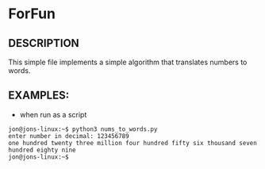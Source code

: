 # ForFun

DESCRIPTION
------------
This simple file implements a simple algorithm that translates numbers to words. 


EXAMPLES:
--------
- when run as a script

```
jon@jons-linux:~$ python3 nums_to_words.py
enter number in decimal: 123456789
one hundred twenty three million four hundred fifty six thousand seven hundred eighty nine
jon@jons-linux:~$ 
```
